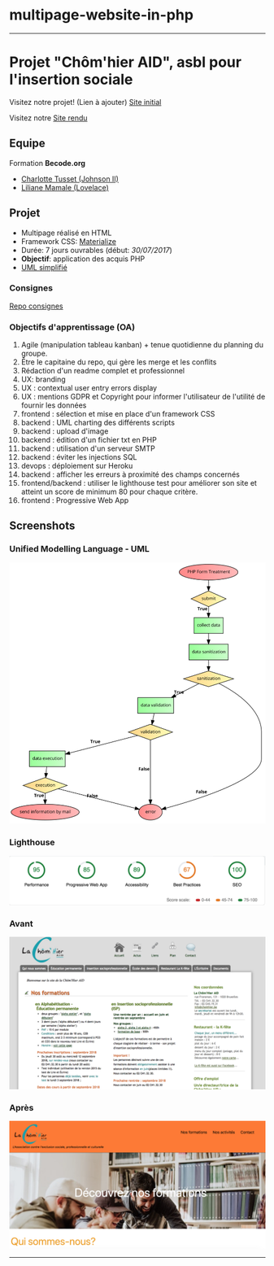 # multipage-website-in-php
___

# Projet "Chôm'hier AID", asbl pour l'insertion sociale

Visitez notre projet! (Lien à ajouter)
[Site initial](http://www.chomhier.be)

Visitez notre [Site rendu](https://lachomhieraid.herokuapp.com/index.php)

## Equipe

Formation **Becode.org**  
* [Charlotte Tusset (Johnson II)](https://github.com/CharlotteTusset)
* [Liliane Mamale (Lovelace)](https://github.com/lilama)

## Projet

* Multipage réalisé en HTML
* Framework CSS: [Materialize](https://materializecss.com/)
* Durée: 7 jours ouvrables (début: _30/07/2017_)
* **Objectif**: application des acquis PHP
* [UML simplifié](img/UML.svg)

### Consignes 

[Repo consignes](https://github.com/becodeorg/Johnson2/tree/master/projets/multipage-website-in-php#liste-des-objectifs-dapprentissage-oa)  

### Objectifs d'apprentissage (OA)

1. Agile (manipulation tableau kanban) + tenue quotidienne du planning du groupe.  
2. Être le capitaine du repo, qui gère les merge et les conflits
3. Rédaction d'un readme complet et professionnel
4. UX: branding
5. UX : contextual user entry errors display
6. UX : mentions GDPR et Copyright pour informer l'utilisateur de l'utilité de fournir les données
7. frontend : sélection et mise en place d'un framework CSS
8. backend : UML charting des différents scripts
9. backend : upload d'image
10. backend : édition d'un fichier txt en PHP
11. backend : utilisation d'un serveur SMTP
12. backend : éviter les injections SQL
13. devops : déploiement sur Heroku
14. backend : afficher les erreurs à proximité des champs concernés
15. frontend/backend : utiliser le lighthouse test pour améliorer son site et atteint un score de minimum 80 pour chaque critère.
16. frontend : Progressive Web App


## Screenshots

### Unified Modelling Language - UML 

![UML simplifié](img/UML.png)

### Lighthouse 

![Homepage before publication](img/lighthouse-home.png)

### Avant
![Homepage](img/screenshot_av.png)  

### Après  
![Homepage](img/screenshot_ap.png)

___





